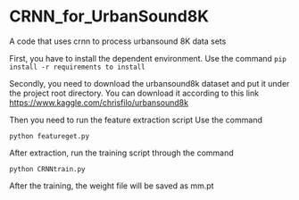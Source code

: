 # CRNN_for_UrbanSound8K
A code that uses crnn to process urbansound 8K data sets

First, you have to install the dependent environment. Use the command
`pip install -r requirements to install`


Secondly, you need to download the urbansound8k dataset and put it under the project root directory. You can download it according to this link
https://www.kaggle.com/chrisfilo/urbansound8k


Then you need to run the feature extraction script
Use the command 

`python featureget.py`


After extraction, run the training script through the command 

`python CRNNtrain.py`


After the training, the weight file will be saved as mm.pt
